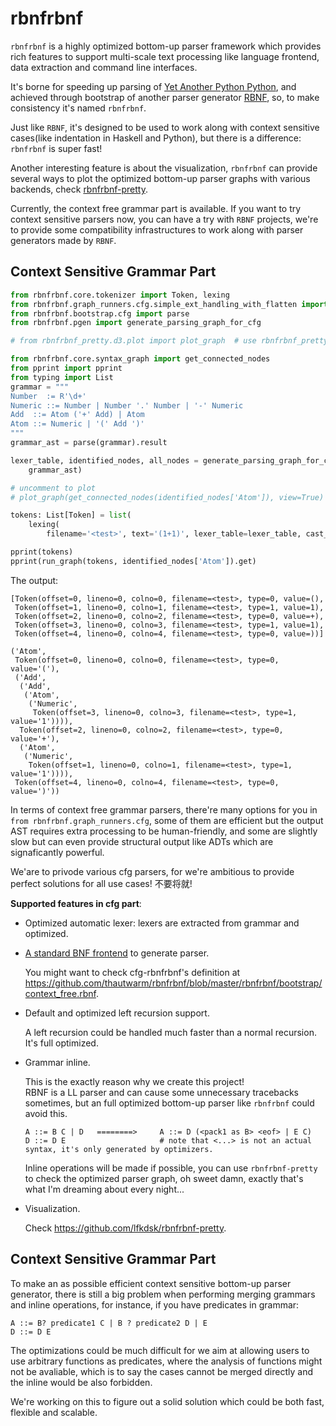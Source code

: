 # rbnfrbnf

`rbnfrbnf` is a highly optimized bottom-up parser framework which provides rich features to support multi-scale text processing like
language frontend, data extraction and command line interfaces.

It's borne for speeding up parsing of [Yet Another Python Python](https://github.com/Xython/YAPyPy/tree/master/yapypy), and achieved through
bootstrap of another parser generator [RBNF](https://github.com/thautwarm/RBNF), so, to make consistency it's named `rbnfrbnf`.

Just like `RBNF`, it's designed to be used to work along with context sensitive cases(like indentation in Haskell and Python), but there is a difference: `rbnfrbnf` is super fast!

Another interesting feature is about the visualization, `rbnfrbnf` can provide several ways to plot the optimized bottom-up parser graphs with various backends, check 
[rbnfrbnf-pretty](https://github.com/lfkdsk/rbnfrbnf-pretty).

Currently, the context free grammar part is available. If you want to try context sensitive parsers now, you can have a try with `RBNF` projects, we're to provide some compatibility infrastructures to work along with parser generators made by `RBNF`. 

## Context Sensitive Grammar Part

```python
from rbnfrbnf.core.tokenizer import Token, lexing
from rbnfrbnf.graph_runners.cfg.simple_ext_handling_with_flatten import run_graph
from rbnfrbnf.bootstrap.cfg import parse
from rbnfrbnf.pgen import generate_parsing_graph_for_cfg

# from rbnfrbnf_pretty.d3.plot import plot_graph  # use rbnfrbnf_pretty to enjoy the amazing plotting!

from rbnfrbnf.core.syntax_graph import get_connected_nodes
from pprint import pprint
from typing import List
grammar = """
Number  := R'\d+'
Numeric ::= Number | Number '.' Number | '-' Numeric
Add  ::= Atom ('+' Add) | Atom
Atom ::= Numeric | '(' Add ')'
"""
grammar_ast = parse(grammar).result

lexer_table, identified_nodes, all_nodes = generate_parsing_graph_for_cfg(
    grammar_ast)

# uncomment to plot
# plot_graph(get_connected_nodes(identified_nodes['Atom']), view=True)

tokens: List[Token] = list(
    lexing(
        filename='<test>', text='(1+1)', lexer_table=lexer_table, cast_map={}))

pprint(tokens)
pprint(run_graph(tokens, identified_nodes['Atom']).get)
```

The output:

```
[Token(offset=0, lineno=0, colno=0, filename=<test>, type=0, value=(),
 Token(offset=1, lineno=0, colno=1, filename=<test>, type=1, value=1),
 Token(offset=2, lineno=0, colno=2, filename=<test>, type=0, value=+),
 Token(offset=3, lineno=0, colno=3, filename=<test>, type=1, value=1),
 Token(offset=4, lineno=0, colno=4, filename=<test>, type=0, value=))]

('Atom',
 Token(offset=0, lineno=0, colno=0, filename=<test>, type=0, value='('),
 ('Add',
  ('Add',
   ('Atom',
    ('Numeric',
     Token(offset=3, lineno=0, colno=3, filename=<test>, type=1, value='1')))),
  Token(offset=2, lineno=0, colno=2, filename=<test>, type=0, value='+'),
  ('Atom',
   ('Numeric',
    Token(offset=1, lineno=0, colno=1, filename=<test>, type=1, value='1')))),
 Token(offset=4, lineno=0, colno=4, filename=<test>, type=0, value=')'))
```

In terms of context free grammar parsers, there're many options for you in `from rbnfrbnf.graph_runners.cfg`,
some of them are efficient but the output AST requires extra processing to be human-friendly, and some are slightly slow
but can even provide structural output like ADTs which are signaficantly powerful. 

We'are to privode various cfg parsers, for we're ambitious to provide perfect solutions for all use cases! 不要将就!

**Supported features in cfg part**: 

- Optimized automatic lexer: lexers are extracted from grammar and optimized.

- [A standard BNF frontend](https://en.wikipedia.org/wiki/Backus%E2%80%93Naur_form) to generate parser. 
    
    You might want to check cfg-rbnfrbnf's definition at https://github.com/thautwarm/rbnfrbnf/blob/master/rbnfrbnf/bootstrap/context_free.rbnf.

- Default and optimized left recursion support.

    A left recursion could be handled much faster than a normal recursion. It's full optimized.

- Grammar inline.

    This is the exactly reason why we create this project!  
    RBNF is a LL parser and can cause some unnecessary tracebacks sometimes, but an full optimized bottom-up parser like `rbnfrbnf` could avoid this.
    ```
    A ::= B C | D   ========>     A ::= D (<pack1 as B> <eof> | E C) 
    D ::= D E                     # note that <...> is not an actual syntax, it's only generated by optimizers.
    ``` 

    Inline operations will be made if possible, you can use `rbnfrbnf-pretty` to check the optimized parser graph, oh sweet damn, exactly that's what I'm dreaming about every night...

- Visualization.
  
  Check https://github.com/lfkdsk/rbnfrbnf-pretty.


## Context Sensitive Grammar Part


To make an as possible efficient context sensitive bottom-up parser generator, there is still a big problem when performing
merging grammars and inline operations, for instance, if you have predicates in grammar:

```
A ::= B? predicate1 C | B ? predicate2 D | E
D ::= D E
```

The optimizations could be much difficult for we aim at allowing users to use arbitrary functions as predicates,
where the analysis of functions might not be avaliable, which is to say the cases cannot be merged directly and the inline would be also forbidden.

We're working on this to figure out a solid solution which could be both fast, flexible and scalable.

